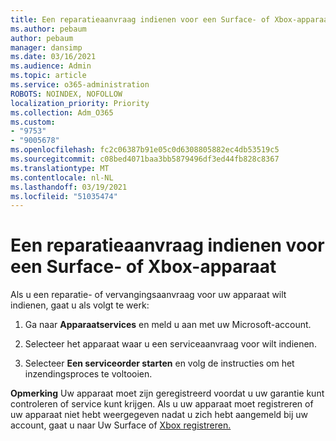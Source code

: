 ```yaml
---
title: Een reparatieaanvraag indienen voor een Surface- of Xbox-apparaat
ms.author: pebaum
author: pebaum
manager: dansimp
ms.date: 03/16/2021
ms.audience: Admin
ms.topic: article
ms.service: o365-administration
ROBOTS: NOINDEX, NOFOLLOW
localization_priority: Priority
ms.collection: Adm_O365
ms.custom:
- "9753"
- "9005678"
ms.openlocfilehash: fc2c06387b91e05c0d6308805882ec4db53519c5
ms.sourcegitcommit: c08bed4071baa3bb5879496df3ed44fb828c8367
ms.translationtype: MT
ms.contentlocale: nl-NL
ms.lasthandoff: 03/19/2021
ms.locfileid: "51035474"
---
```

# <a name="submit-a-repair-request-for-a-surface-or-xbox-device"></a>Een reparatieaanvraag indienen voor een Surface- of Xbox-apparaat

Als u een reparatie- of vervangingsaanvraag voor uw apparaat wilt indienen, gaat u als volgt te werk:

1. Ga naar **Apparaatservices** en meld u aan met uw Microsoft-account.

2. Selecteer het apparaat waar u een serviceaanvraag voor wilt indienen.

3. Selecteer **Een serviceorder starten** en volg de instructies om het inzendingsproces te voltooien.

**Opmerking** Uw apparaat moet zijn geregistreerd voordat u uw garantie kunt controleren of service kunt krijgen. Als u uw apparaat moet registreren of uw apparaat niet hebt weergegeven nadat u zich hebt aangemeld bij uw account, gaat u naar Uw Surface of [Xbox registreren.](https://support.microsoft.com/surface/register-your-surface-or-xbox-fd7d73f8-b0e6-c9fa-e83b-0b64652e2376)